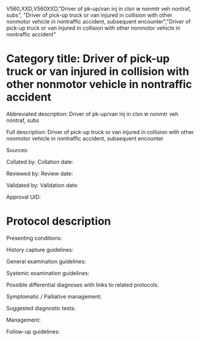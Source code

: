 V560,XXD,V560XXD,"Driver of pk-up/van inj in clsn w nonmtr veh nontraf, subs", "Driver of pick-up truck or van injured in collision with other nonmotor vehicle in nontraffic accident, subsequent encounter","Driver of pick-up truck or van injured in collision with other nonmotor vehicle in nontraffic accident"
# Category title: Driver of pick-up truck or van injured in collision with other nonmotor vehicle in nontraffic accident

Abbreviated description: Driver of pk-up/van inj in clsn w nonmtr veh nontraf, subs

Full description: Driver of pick-up truck or van injured in collision with other nonmotor vehicle in nontraffic accident, subsequent encounter

Sources:

Collated by:
Collation date:

Reviewed by:
Review date:

Validated by:
Validation date:

Approval UID:

# Protocol description

Presenting conditions:

History capture guidelines:

General examination guidelines:

Systemic examination guidelines:

Possible differential diagnoses with links to related protocols:

Symptomatic / Palliative management:

Suggested diagnostic tests:

Management:

Follow-up guidelines:
